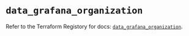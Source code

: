 # `data_grafana_organization`

Refer to the Terraform Registory for docs: [`data_grafana_organization`](https://registry.terraform.io/providers/grafana/grafana/3.16.0/docs/data-sources/organization).

